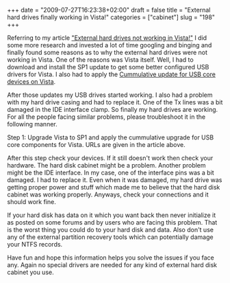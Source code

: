 +++
date = "2009-07-27T16:23:38+02:00"
draft = false
title = "External hard drives finally working in Vista!"
categories = ["cabinet"]
slug = "198"
+++

Referring to my article <a href="http://www.naresh.se/2009/07/15/external-hard-drives-not-working-in-vista/" target="_blank">"External hard drives not working in Vista!"</a> I did some more research and invested a lot of time googling and binging and finally found some reasons as to why the external hard drives were not working in Vista. One of the reasons was Vista itself. Well, I had to download and install the SP1 update to get some better configured USB drivers for Vista. I also had to apply the <a href="http://support.microsoft.com/kb/941600" target="_blank">Cummulative update for USB core devices on Vista</a>.

After those updates my USB drives started working. I also had a problem with my hard drive casing and had to replace it. One of the Tx lines was a bit damaged in the IDE interface clamp. So finally my hard drives are working. For all the people facing similar problems, please troubleshoot it in the following manner.

Step 1: Upgrade Vista to SP1 and apply the cummulative upgrade for USB core components for Vista. URLs are given in the article above.

After this step check your devices. If it still doesn't work then check your hardware. The hard disk cabinet might be a problem. Another problem might be the IDE interface. In my case, one of the interface pins was a bit damaged. I had to replace it. Even when it was damaged, my hard drive was getting proper power and stuff which made me to believe that the hard disk cabinet was working properly. Anyways, check your connections and it should work fine.

If your hard disk has data on it which you want back then never initialize it as posted on some forums and by users who are facing this problem. That is the worst thing you could do to your hard disk and data. Also don't use any of the external partition recovery tools which can potentially damage your NTFS records.

Have fun and hope this information helps you solve the issues if you face any. Again no special drivers are needed for any kind of external hard disk cabinet you use.
